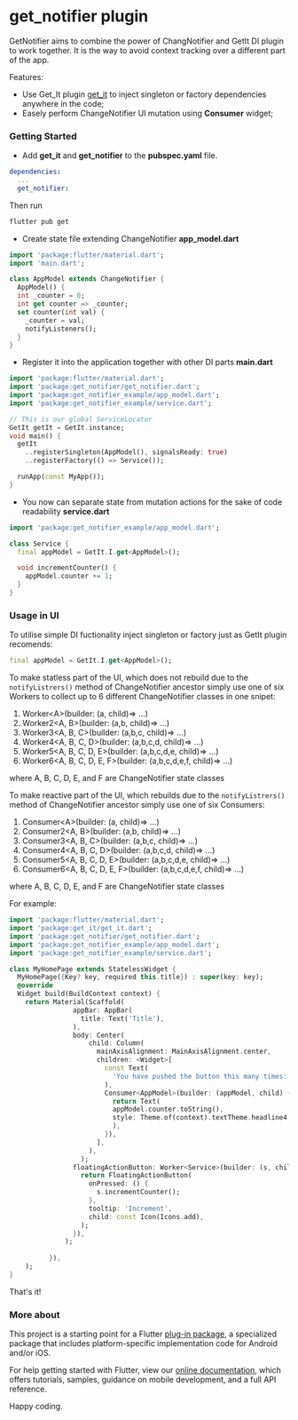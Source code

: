 # get_notifier plugin
GetNotifier aims to combine the power of ChangNotifier and GetIt DI plugin to work together. It is the way to avoid context tracking over a different part of the app.

Features:
* Use Get_It plugin [get_it](https://github.com/fluttercommunity/get_it/) to inject singleton or factory dependencies anywhere in the code;
* Easely perform ChangeNotifier UI mutation using **Consumer** widget;
### Getting Started
- Add **get_it** and **get_notifier** to the __pubspec.yaml__ file.
```yaml
dependencies:
  ...
  get_notifier:
```
Then run
```sh
flutter pub get
```

- Create state file extending ChangeNotifier
__app_model.dart__
```dart
import 'package:flutter/material.dart';
import 'main.dart';

class AppModel extends ChangeNotifier {
  AppModel() {
  int _counter = 0;
  int get counter => _counter;
  set counter(int val) {
    _counter = val;
    notifyListeners();
  }
}
```
- Register it into the application together with other DI parts
__main.dart__
```dart
import 'package:flutter/material.dart';
import 'package:get_notifier/get_notifier.dart';
import 'package:get_notifier_example/app_model.dart';
import 'package:get_notifier_example/service.dart';

// This is our global ServiceLocator
GetIt getIt = GetIt.instance;
void main() {
  getIt
    ..registerSingleton(AppModel(), signalsReady: true)
    ..registerFactory(() => Service());

  runApp(const MyApp());
}
```
- You now can separate state from mutation actions for the sake of code readability
__service.dart__
```dart
import 'package:get_notifier_example/app_model.dart';

class Service {
  final appModel = GetIt.I.get<AppModel>();

  void incrementCounter() {
    appModel.counter += 1;
  }
}
```
### Usage in UI

To utilise simple DI fuctionality inject singleton or factory just as GetIt plugin recomends:
```dart
final appModel = GetIt.I.get<AppModel>();
```
To make statless part of the UI, which does not rebuild due to the ```notifyListrers()``` method of ChangeNotifier ancestor simply use one of six Workers to collect up to 6 different ChangeNotifier classes in one snipet:
1. Worker\<A\>(builder: (a, child)=> ...)
2. Worker2<A, B>(builder: (a,b, child)=> ...)
3. Worker3<A, B, C>(builder: (a,b,c, child)=> ...)
4. Worker4<A, B, C, D>(builder: (a,b,c,d, child)=> ...)
5. Worker5<A, B, C, D, E>(builder: (a,b,c,d,e, child)=> ...)
6. Worker6<A, B, C, D, E, F>(builder: (a,b,c,d,e,f, child)=> ...)

where A, B, C, D, E, and F are ChangeNotifier state classes

To make reactive part of the UI, which rebuilds due to the ```notifyListrers()``` method of ChangeNotifier ancestor simply use one of six Consumers:
1. Consumer\<A\>(builder: (a, child)=> ...)
2. Consumer2<A, B>(builder: (a,b, child)=> ...)
3. Consumer3<A, B, C>(builder: (a,b,c, child)=> ...)
4. Consumer4<A, B, C, D>(builder: (a,b,c,d, child)=> ...)
5. Consumer5<A, B, C, D, E>(builder: (a,b,c,d,e, child)=> ...)
6. Consumer6<A, B, C, D, E, F>(builder: (a,b,c,d,e,f, child)=> ...)

where A, B, C, D, E, and F are ChangeNotifier state classes


For example:
```dart
import 'package:flutter/material.dart';
import 'package:get_it/get_it.dart';
import 'package:get_notifier/get_notifier.dart';
import 'package:get_notifier_example/app_model.dart';
import 'package:get_notifier_example/service.dart';

class MyHomePage extends StatelessWidget {
  MyHomePage({Key? key, required this.title}) : super(key: key);
  @override
  Widget build(BuildContext context) {
    return Material(Scaffold(
                appBar: AppBar(
                  title: Text('Title'),
                ),
                body: Center(
                    child: Column(
                      mainAxisAlignment: MainAxisAlignment.center,
                      children: <Widget>[
                        const Text(
                          'You have pushed the button this many times:',
                        ),
                        Consumer<AppModel>(builder: (appModel, child) {
                          return Text(
                          appModel.counter.toString(),
                          style: Theme.of(context).textTheme.headline4,
                          ),
                        }),
                      ],
                    ),
                  );
                floatingActionButton: Worker<Service>(builder: (s, child) {
                  return FloatingActionButton(
                    onPressed: () {
                      s.incrementCounter();
                    },
                    tooltip: 'Increment',
                    child: const Icon(Icons.add),
                  );
                }),
              );
            
          }),
    );
}
```

That's it!

### More about

This project is a starting point for a Flutter
[plug-in package](https://flutter.dev/developing-packages/),
a specialized package that includes platform-specific implementation code for
Android and/or iOS.

For help getting started with Flutter, view our
[online documentation](https://flutter.dev/docs), which offers tutorials,
samples, guidance on mobile development, and a full API reference.

Happy coding.